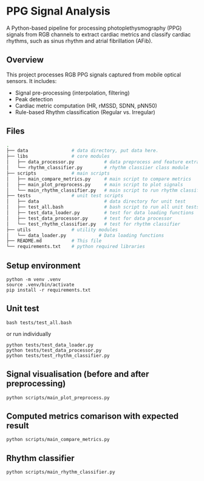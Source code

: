 # PPG Signal Analysis
A Python-based pipeline for processing photoplethysmography (PPG) signals from RGB channels to extract cardiac metrics and classify cardiac rhythms, such as sinus rhythm and atrial fibrillation (AFib).

## Overview
This project processes RGB PPG signals captured from mobile optical sensors. It includes:​
- Signal pre-processing (interpolation, filtering)
- Peak detection
- Cardiac metric computation (HR, rMSSD, SDNN, pNN50)
- Rule-based Rhythm classification (Regular vs. Irregular)​

## Files

``` bash
.
├── data                # data directory, put data here.
├── libs                # core modules
│   ├── data_processor.py           # data preprocess and feature extraction
│   └── rhythm_classifier.py        # rhythm classiier class module
├── scripts             # main scripts
│   ├── main_compare_metrics.py     # main script to compare metrics
│   ├── main_plot_preprocess.py     # main script to plot signals
│   └── main_rhythm_classifier.py   # main script to run rhythm classifier
├── tests               # unit test scripts
│   ├── data                        # data directory for unit test
│   ├── test_all.bash               # bash script to run all unit tests
│   ├── test_data_loader.py         # test for data loading functions
│   ├── test_data_processor.py      # test for data processor
│   └── test_rhythm_classifier.py   # test for rhythm classifier
├── utils               # utility modules
│   └── data_loader.py            # Data loading functions
├── README.md           # This file
└── requirements.txt    # python required libraries
```

## Setup environment

``` shell
python -m venv .venv
source .venv/bin/activate
pip install -r requirements.txt
```

## Unit test

``` shell
bash tests/test_all.bash
```
or run individually
```
python tests/test_data_loader.py
python tests/test_data_processor.py
python tests/test_rhythm_classifier.py
```

## Signal visualisation (before and after preprocessing)

``` shell
python scripts/main_plot_preprocess.py
```

## Computed metrics comarison with expected result

``` shell
python scripts/main_compare_metrics.py
```

## Rhythm classifier
``` shell
python scripts/main_rhythm_classifier.py
```
